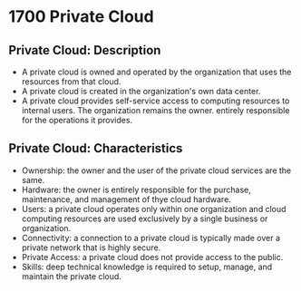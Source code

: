 # 1700 Private Cloud

## Private Cloud: Description

- A private cloud is owned and operated by the organization that uses the resources from that cloud.
- A private cloud is created in the organization's own data center.
- A private cloud provides self-service access to computing resources to internal users. The organization remains the owner. entirely responsible for the operations it provides.

## Private Cloud: Characteristics

- Ownership: the owner and the user of the private cloud services are the same.
- Hardware: the owner is entirely responsible for the purchase, maintenance, and management of thye cloud hardware. 
- Users: a private cloud operates only within one organization and cloud computing resources are used exclusively by a single business or organization.
- Connectivity: a connection to a private cloud is typically made over a private network that is highly secure.
- Private Access: a private cloud does not provide access to the public.
- Skills: deep technical knowledge is required to setup, manage, and maintain the private cloud.
